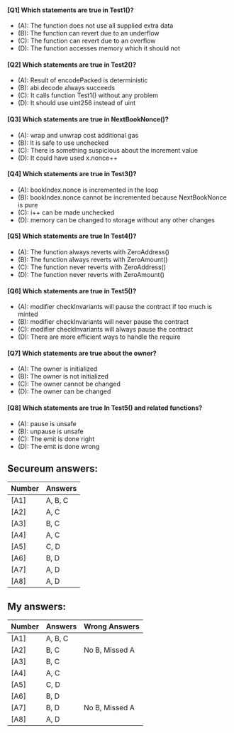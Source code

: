 #### [Q1] Which statements are true in Test1()?

- (A): The function does not use all supplied extra data
- (B): The function can revert due to an underflow
- (C): The function can revert due to an overflow
- (D): The function accesses memory which it should not

#### [Q2] Which statements are true in Test2()?

- (A): Result of encodePacked is deterministic
- (B): abi.decode always succeeds
- (C): It calls function Test1() without any problem
- (D): It should use uint256 instead of uint

#### [Q3] Which statements are true in NextBookNonce()?

- (A): wrap and unwrap cost additional gas
- (B): It is safe to use unchecked
- (C): There is  something suspicious about  the increment value
- (D): It could have used x.nonce++

#### [Q4] Which statements are true in Test3()?

- (A): bookIndex.nonce is incremented in the loop
- (B): bookIndex.nonce cannot be incremented because NextBookNonce is pure
- (C): i++ can be made unchecked
- (D): memory can be changed to storage without any other changes

#### [Q5] Which statements are true In Test4()?

- (A): The function always reverts with ZeroAddress()
- (B): The function always reverts with ZeroAmount()
- (C): The function never reverts with ZeroAddress()
- (D): The function never reverts with ZeroAmount()

#### [Q6] Which statements are true in Test5()?

- (A): modifier checkInvariants will pause the contract if too much is minted
- (B): modifier checkInvariants will never pause the contract
- (C): modifier checkInvariants will always pause the contract
- (D): There are more efficient ways to handle the require

#### [Q7] Which statements are true about the owner?

- (A): The owner is initialized
- (B): The owner is not initialized
- (C): The owner cannot be changed
- (D): The owner can be changed

#### [Q8] Which statements are true In Test5() and related functions?

- (A): pause is unsafe
- (B): unpause is unsafe
- (C): The emit is done right
- (D): The emit is done wrong

Secureum answers:
-----------------

| Number | Answers       |
|--------|---------------|
| [A1]   | A, B, C       |
| [A2]   | A, C          |
| [A3]   | B, C          |
| [A4]   | A, C          |
| [A5]   | C, D          |
| [A6]   | B, D          |
| [A7]   | A, D          |
| [A8]   | A, D          |

My answers:
-----------

| Number | Answers       | Wrong Answers  |
|--------|---------------|----------------|
| [A1]   | A, B, C       |                |
| [A2]   | B, C          | No B, Missed A |
| [A3]   | B, C          |                |
| [A4]   | A, C          |                |
| [A5]   | C, D          |                |
| [A6]   | B, D          |                |
| [A7]   | B, D          | No B, Missed A |
| [A8]   | A, D          |                |
